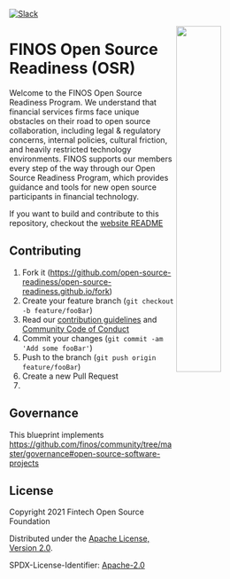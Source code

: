 [![Slack](https://img.shields.io/badge/slack-@finos/osr-green.svg?logo=slack)](https://finos-lf.slack.com/messages/fdc3/)

<img align="right" width="40%" src="https://www.finos.org/hubfs/FINOS/finos-logo/FINOS_Icon_Wordmark_Name_RGB_horizontal.png">

# FINOS Open Source Readiness (OSR)

Welcome to the FINOS Open Source Readiness Program. We understand that financial services firms face unique obstacles on their road to open source collaboration, including legal & regulatory concerns, internal policies, cultural friction, and heavily restricted technology environments. FINOS supports our members every step of the way through our Open Source Readiness Program, which provides guidance and tools for new open source participants in financial technology.

If you want to build and contribute to this repository, checkout the [website README](website/README.md)


## Contributing

1. Fork it (<https://github.com/open-source-readiness/open-source-readiness.github.io/fork>)
2. Create your feature branch (`git checkout -b feature/fooBar`)
3. Read our [contribution guidelines](.github/CONTRIBUTING.md) and [Community Code of Conduct](https://www.finos.org/code-of-conduct)
4. Commit your changes (`git commit -am 'Add some fooBar'`)
5. Push to the branch (`git push origin feature/fooBar`)
6. Create a new Pull Request
7. 
## Governance
This blueprint implements https://github.com/finos/community/tree/master/governance#open-source-software-projects

## License

Copyright 2021 Fintech Open Source Foundation

Distributed under the [Apache License, Version 2.0](http://www.apache.org/licenses/LICENSE-2.0).

SPDX-License-Identifier: [Apache-2.0](https://spdx.org/licenses/Apache-2.0)
